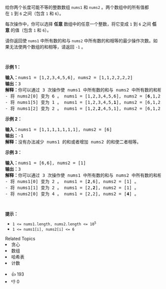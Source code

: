 <p>给你两个长度可能不等的整数数组&nbsp;<code>nums1</code> 和&nbsp;<code>nums2</code>&nbsp;。两个数组中的所有值都在&nbsp;<code>1</code>&nbsp;到&nbsp;<code>6</code>&nbsp;之间（包含&nbsp;<code>1</code>&nbsp;和&nbsp;<code>6</code>）。</p>

<p>每次操作中，你可以选择 <strong>任意</strong>&nbsp;数组中的任意一个整数，将它变成 <code>1</code>&nbsp;到 <code>6</code>&nbsp;之间 <strong>任意</strong>&nbsp;的值（包含 <code>1</code>&nbsp;和 <code><span style="">6</span></code>）。</p>

<p>请你返回使 <code>nums1</code>&nbsp;中所有数的和与&nbsp;<code>nums2</code>&nbsp;中所有数的和相等的最少操作次数。如果无法使两个数组的和相等，请返回 <code>-1</code>&nbsp;。</p>

<p>&nbsp;</p>

<p><strong>示例 1：</strong></p>

<pre><b>输入：</b>nums1 = [1,2,3,4,5,6], nums2 = [1,1,2,2,2,2]
<b>输出：</b>3
<b>解释：</b>你可以通过 3 次操作使 nums1 中所有数的和与 nums2 中所有数的和相等。以下数组下标都从 0 开始。
- 将 nums2[0] 变为 6 。 nums1 = [1,2,3,4,5,6], nums2 = [<strong>6</strong>,1,2,2,2,2] 。
- 将 nums1[5] 变为 1 。 nums1 = [1,2,3,4,5,<strong>1</strong>], nums2 = [6,1,2,2,2,2] 。
- 将 nums1[2] 变为 2 。 nums1 = [1,2,<strong>2</strong>,4,5,1], nums2 = [6,1,2,2,2,2] 。
</pre>

<p><strong>示例 2：</strong></p>

<pre><b>输入：</b>nums1 = [1,1,1,1,1,1,1], nums2 = [6]
<b>输出：</b>-1
<b>解释：</b>没有办法减少 nums1 的和或者增加 nums2 的和使二者相等。
</pre>

<p><strong>示例 3：</strong></p>

<pre><b>输入：</b>nums1 = [6,6], nums2 = [1]
<b>输出：</b>3
<b>解释：</b>你可以通过 3 次操作使 nums1 中所有数的和与 nums2 中所有数的和相等。以下数组下标都从 0 开始。
- 将 nums1[0] 变为 2 。 nums1 = [<strong>2</strong>,6], nums2 = [1] 。
- 将 nums1[1] 变为 2 。 nums1 = [2,<strong>2</strong>], nums2 = [1] 。
- 将 nums2[0] 变为 4 。 nums1 = [2,2], nums2 = [<strong>4</strong>] 。
</pre>

<p>&nbsp;</p>

<p><strong>提示：</strong></p>

<ul> 
 <li><code>1 &lt;= nums1.length, nums2.length &lt;= 10<sup>5</sup></code></li> 
 <li><code>1 &lt;= nums1[i], nums2[i] &lt;= 6</code></li> 
</ul>

<div><div>Related Topics</div><div><li>贪心</li><li>数组</li><li>哈希表</li><li>计数</li></div></div><br><div><li>👍 193</li><li>👎 0</li></div>